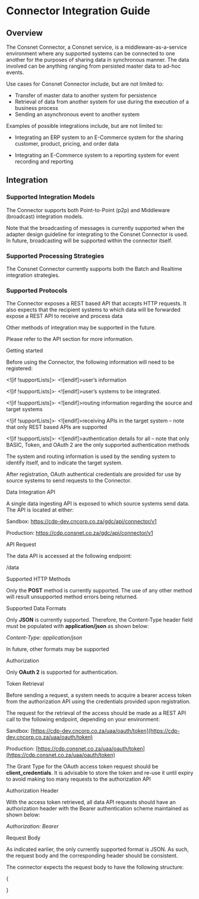 
# Connector Integration Guide

## Overview

The Consnet Connector, a Consnet service, is a middleware-as-a-service environment where any supported systems can be connected to one another for the purposes of sharing data in synchronous manner. The data involved can be anything ranging from persisted master data to ad-hoc events.

Use cases for Consnet Connector include, but are not limited to:

- Transfer of master data to another system for persistence
- Retrieval of data from another system for use during the execution of a business process
- Sending an asynchronous event to another system

Examples of possible integrations include, but are not limited to:

- Integrating an ERP system to an E-Commerce system for the sharing customer, product, pricing, and order data

- Integrating an E-Commerce system to a reporting system for event recording and reporting

## Integration 

### Supported Integration Models

The Connector supports both Point-to-Point (p2p) and Middleware (broadcast) integration models.

Note that the broadcasting of messages is currently supported when the adapter design guideline for integrating to the Consnet Connector is used. In future, broadcasting will be supported within the connector itself.

### Supported Processing Strategies

The Consnet Connector currently supports both the Batch and Realtime integration strategies.

### Supported Protocols

The Connector exposes a REST based API that accepts HTTP requests. It also expects that the recipient systems to which data will be forwarded expose a REST API to receive and process data

Other methods of integration may be supported in the future.

Please refer to the API section for more information.

Getting started

Before using the Connector, the following information will need to be registered:

<![if !supportLists]>· <![endif]>user’s information

<![if !supportLists]>· <![endif]>user’s systems to be integrated.

<![if !supportLists]>· <![endif]>routing information regarding the source and target systems

<![if !supportLists]>· <![endif]>receiving APIs in the target system – note that only REST based APIs are supported

<![if !supportLists]>· <![endif]>authentication details for all – note that only BASIC, Token, and OAuth 2 are the only supported authentication methods

The system and routing information is used by the sending system to identify itself, and to indicate the target system.

After registration, OAuth authentical credentials are provided for use by source systems to send requests to the Connector.

Data Integration API

A single data ingesting API is exposed to which source systems send data. The API is located at either:

Sandbox: https://cdp-dev.cncorp.co.za/gdc/api/connector/v1

Production: https://cdp.consnet.co.za/gdc/api/connector/v1

  
API Request

The data API is accessed at the following endpoint:

/data

Supported HTTP Methods

Only the **POST** method is currently supported. The use of any other method will result unsupported method errors being returned.

Supported Data Formats

Only **JSON** is currently supported. Therefore, the Content-Type header field must be populated with **application/json** as shown below:

_Content-Type: application/json_

In future, other formats may be supported

Authorization

Only **OAuth 2** is supported for authentication.

Token Retrieval

Before sending a request, a system needs to acquire a bearer access token from the authorization API using the credentials provided upon registration.

The request for the retrieval of the access should be made as a REST API call to the following endpoint, depending on your environment:

Sandbox: [https://cdp-dev.cncorp.co.za/uaa/oauth/token](https://cdp-dev.cncorp.co.za/uaa/oauth/token)

Production: [https://cdp.consnet.co.za/uaa/oauth/token](https://cdp.consnet.co.za/uaa/oauth/token)

The Grant Type for the OAuth access token request should be **client_credentials**. It is advisable to store the token and re-use it until expiry to avoid making too many requests to the authorization API

Authorization Header

With the access token retrieved, all data API requests should have an authorization header with the Bearer authentication scheme maintained as shown below:

_Authorization: Bearer <Access-Token>_

Request Body

As indicated earlier, the only currently supported format is JSON. As such, the request body and the corresponding header should be consistent.

The connector expects the request body to have the following structure:

{

}
<!--stackedit_data:
eyJoaXN0b3J5IjpbLTExODU1Nzg4ODFdfQ==
-->